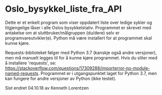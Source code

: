 # Oslo_bysykkel_liste_fra_API

Dette er et enkelt program som viser oppdatert liste over ledige sykler og tilgjengelige låser i alle Oslos bysykkelstativ. Programmet er skrevet med antakelse om at sluttbruker/målgruppen (du/dere) selv er programvareutvikler(e). Python må være installert for at programmet skal kunne kjøre.

Requests-biblioteket følger med Python 3.7 (kanskje også andre versjoner), men må manuelt legges til for å kunne kjøre programmet.
Hvis du sliter med å installere 'requests', se: https://stackoverflow.com/questions/17309288/importerror-no-module-named-requests.
Programmet er i utgangspunktet laget for Python 3.7, men kan fungere for andre versjoner av Python (ikke testet).

Sist endret 04.10.18 av Kenneth Lorentzen
